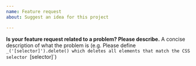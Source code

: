 ```yaml
---
name: Feature request
about: Suggest an idea for this project

---
```


**Is your feature request related to a problem? Please describe.**
A concise description of what the problem is (e.g. Please define `_('[selector]').delete() which deletes all elements that match the CSS selector `[selector]`)
